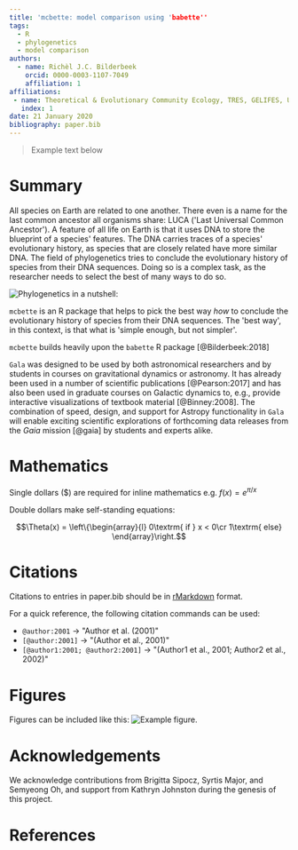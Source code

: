 ```yaml
---
title: 'mcbette: model comparison using 'babette''
tags:
  - R
  - phylogenetics
  - model comparison
authors:
  - name: Richèl J.C. Bilderbeek
    orcid: 0000-0003-1107-7049
    affiliation: 1
affiliations:
 - name: Theoretical & Evolutionary Community Ecology, TRES, GELIFES, University of Groningen
   index: 1
date: 21 January 2020
bibliography: paper.bib
---
```


> Example text below

# Summary

All species on Earth are related to one another. There even is a name for
the last common ancestor all organisms share: LUCA ('Last Universal Common 
Ancestor'). A feature of all life on Earth is that it uses DNA to store the
blueprint of a species' features. The DNA carries traces of a species'
evolutionary history, as species that are closely related have more similar
DNA. The field of phylogenetics tries to conclude the evolutionary
history of species from their DNA sequences. Doing so is a complex task, as the
researcher needs to select the best of many ways to do so.

![Phylogenetics in a nutshell: ](man/figures/phylogenetics.png)

``mcbette`` is an R package that helps to pick the best way *how* to conclude 
the evolutionary history of species from their DNA sequences. 
The 'best way', in this context, is that what is 'simple enough, but not 
simpler'. 

``mcbette`` builds heavily upon the ``babette`` R package [@Bilderbeek:2018]

``Gala`` was designed to be used by 
both astronomical researchers and by
students in courses on gravitational dynamics or astronomy. It has already been
used in a number of scientific publications [@Pearson:2017] and has also been
used in graduate courses on Galactic dynamics to, e.g., provide interactive
visualizations of textbook material [@Binney:2008]. The combination of speed,
design, and support for Astropy functionality in ``Gala`` will enable exciting
scientific explorations of forthcoming data releases from the *Gaia* mission
[@gaia] by students and experts alike.

# Mathematics

Single dollars ($) are required for inline mathematics e.g. $f(x) = e^{\pi/x}$

Double dollars make self-standing equations:

$$\Theta(x) = \left\{\begin{array}{l}
0\textrm{ if } x < 0\cr
1\textrm{ else}
\end{array}\right.$$


# Citations

Citations to entries in paper.bib should be in
[rMarkdown](http://rmarkdown.rstudio.com/authoring_bibliographies_and_citations.html)
format.

For a quick reference, the following citation commands can be used:
- `@author:2001`  ->  "Author et al. (2001)"
- `[@author:2001]` -> "(Author et al., 2001)"
- `[@author1:2001; @author2:2001]` -> "(Author1 et al., 2001; Author2 et al., 2002)"

# Figures

Figures can be included like this: ![Example figure.](figure.png)

# Acknowledgements

We acknowledge contributions from Brigitta Sipocz, Syrtis Major, and Semyeong
Oh, and support from Kathryn Johnston during the genesis of this project.

# References


